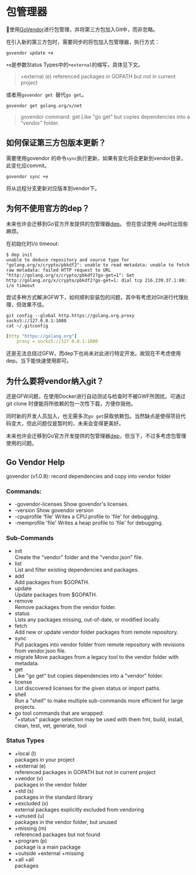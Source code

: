<!--2017-09-29 create by ysqi  -->

# 包管理器 

使用[GoVendor](https://github.com/kardianos/govendor)进行包管理，并将第三方包加入Git中，而非忽略。

在引入新的第三方包时，需要同步的将包加入包管理器，执行方式：
```shell
govendor update +e
```
`+e`是参数Status Types中的`+external`的缩写，具体见下文。
> +external (e) referenced packages in GOPATH but not in current project 

或者用`govendor get `替代`go get`。
```shell
govendor get golang.org/x/net
```
> govendor command: get      Like "go get" but copies dependencies into a "vendor" folder.


## 如何保证第三方包版本更新？
需要使用govendor 的命令`sync`执行更新，如果有变化将会更新到vendor目录，此变化应commit。
```shell
govendor sync +e
```
将从远程分支更新对应版本到vendor下。

## 为何不使用官方的dep？

未来也许会迁移到Go官方开发提供的包管理器[dep](https://github.com/golang/dep)。 但在尝试使用 dep时出现些麻烦。

在初始化时i/o timeout:
```shell
$ dep init
unable to deduce repository and source type for "golang.org/x/crypto/pbkdf2": unable to read metadata: unable to fetch raw metadata: failed HTTP request to URL "http://golang.org/x/crypto/pbkdf2?go-get=1": Get http://golang.org/x/crypto/pbkdf2?go-get=1: dial tcp 216.239.37.1:80: i/o timeout
```
尝试多种方式解决GFW下，如何顺利安装包的问题，其中有考虑对Git进行代理处理，但效果不佳。

```shell
git config --global http.https://golang.org.proxy socks5://127.0.0.1:1080
cat ~/.gitconfig
```
```yaml
[http "https://golang.org"]
	proxy = socks5://127.0.0.1:1080
```
还是无法总绕过GFW，而dep下也尚未对此进行特定开发。故现在不考虑使用dep。当下能快速使用即可。

## 为什么要将vendor纳入git？
还是GFW问题，在使用Docker进行自动测试与检查时不被GWF所困扰。可通过git clone 时便能将所依赖的包一次性下载，方便你我他。

同时新的开发人员加入，也无需多次`go get`获取依赖包。当然缺点是使得项目代码变大，但此问题仅是暂时的，未来会变得更美好。

未来也许会迁移到Go官方开发提供的包管理器[dep](https://github.com/golang/dep)，但当下，不过多考虑包管理使用的问题。

## Go Vendor Help 
govendor (v1.0.8): record dependencies and copy into vendor folder

### Commands:

+ -govendor-licenses    Show govendor's licenses.
+ -version              Show govendor version
+ -cpuprofile 'file'    Writes a CPU profile to 'file' for debugging.
+ -memprofile 'file'    Writes a heap profile to 'file' for debugging.

### Sub-Commands

+	init    <br> Create the "vendor" folder and the "vendor.json" file.
+	list    <br> List and filter existing dependencies and packages.
+	add     <br> Add packages from $GOPATH.
+	update  <br> Update packages from $GOPATH.
+	remove  <br> Remove packages from the vendor folder.
+	status  <br> Lists any packages missing, out-of-date, or modified locally.
+	fetch   <br> Add new or update vendor folder packages from remote repository.
+	sync    <br> Pull packages into vendor folder from remote repository with revisions from vendor.json file.
+	migrate  Move packages from a legacy tool to the vendor folder with metadata.
+	get      <br>Like "go get" but copies dependencies into a "vendor" folder.
+	license  <br>List discovered licenses for the given status or import paths.
+	shell    <br>Run a "shell" to make multiple sub-commands more efficient for large projects.
+	go tool commands that are wrapped: <br>"+status" package selection may be used with them fmt, build, install, clean, test, vet, generate, tool

### Status Types

+	+local    (l) <br>packages in your project
+	+external (e) <br>referenced packages in GOPATH but not in current project
+	+vendor   (v) <br>packages in the vendor folder
+	+std      (s) <br>packages in the standard library
+	+excluded (x) <br>external packages explicitly excluded from vendoring
+	+unused   (u) <br>packages in the vendor folder, but unused
+	+missing  (m) <br>referenced packages but not found
+	+program  (p) <br>package is a main package
+	+outside  +external +missing
+	+all      +all <br>packages 
 